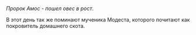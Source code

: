 _Пророк Амос - пошел овес в рост_.

В этот день так же поминают мученика Модеста, которого почитают как покровитель домашнего скота.